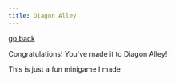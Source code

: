 ```yaml
---
title: Diagon Alley
---
```


[go back](harrypotter/the-leaky-cauldron.md)

Congratulations! You've made it to Diagon Alley!

This is just a fun minigame I made
